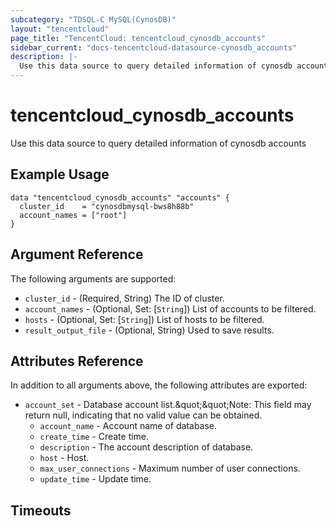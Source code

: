 ```yaml
---
subcategory: "TDSQL-C MySQL(CynosDB)"
layout: "tencentcloud"
page_title: "TencentCloud: tencentcloud_cynosdb_accounts"
sidebar_current: "docs-tencentcloud-datasource-cynosdb_accounts"
description: |-
  Use this data source to query detailed information of cynosdb accounts
---
```


# tencentcloud_cynosdb_accounts

Use this data source to query detailed information of cynosdb accounts

## Example Usage

```hcl
data "tencentcloud_cynosdb_accounts" "accounts" {
  cluster_id    = "cynosdbmysql-bws8h88b"
  account_names = ["root"]
}
```

## Argument Reference

The following arguments are supported:

* `cluster_id` - (Required, String) The ID of cluster.
* `account_names` - (Optional, Set: [`String`]) List of accounts to be filtered.
* `hosts` - (Optional, Set: [`String`]) List of hosts to be filtered.
* `result_output_file` - (Optional, String) Used to save results.

## Attributes Reference

In addition to all arguments above, the following attributes are exported:

* `account_set` - Database account list.&amp;quot;&amp;quot;Note: This field may return null, indicating that no valid value can be obtained.
  * `account_name` - Account name of database.
  * `create_time` - Create time.
  * `description` - The account description of database.
  * `host` - Host.
  * `max_user_connections` - Maximum number of user connections.
  * `update_time` - Update time.


## Timeouts

<no value>


